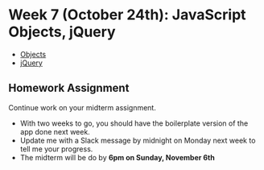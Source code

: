 
<h1>Week 7 (October 24th): JavaScript Objects, jQuery</h1>
<ul>
<li><a href="http://shaunaxani.com/cuny/mmp310/week7/objects.html">Objects</a></li>
<li><a href="http://shaunaxani.com/cuny/mmp310/week7/jquery.html">jQuery</a></li>

</ul>

<h2>Homework Assignment</h2>
Continue work on your midterm assignment. 
<ul>
<li>With two weeks to go, you should have the boilerplate version of the app done next week.</li>
<li>Update me with a Slack message by midnight on Monday next week to tell me your progress.</li>
<li>The midterm will be do by <b>6pm on Sunday, November 6th</b></li>
</ul>

